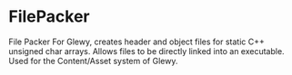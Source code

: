 # FilePacker
File Packer For Glewy, creates header and object files for static  C++ unsigned char arrays. Allows files to be directly linked into an executable. Used for the Content/Asset system of Glewy.
